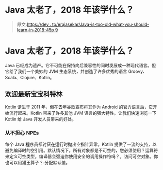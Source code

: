 # Java 太老了，2018 年该学什么？

> 原文:[https://dev . to/erajasekar/Java-is-too-old-what-you-should-learn-in-2018-45p 9](https://dev.to/erajasekar/java-is-too-old-what-should-you-learn-in-2018-45p9)

# Java 太老了，2018 年该学什么？

Java 已经成为遗产。它不可能在保持向后兼容性的同时发展成一种现代语言。但它给了我们一个美妙的 JVM 生态系统，并创造了许多优秀的语言 Groovy、Scala、Clojure、Kotlin。

## 欢迎最新宝宝科特林

Kotlin 诞生于 2011 年，但在去年谷歌宣布将其作为 Android 的官方语言后，它开始流行起来。Kotlin 带来了许多其他 JVM 语言的强大特性。让我们快速浏览一下 Kotlin 给 Java 开发人员带来的好处。

### 从不担心 NPEs

每个 Java 程序员都讨厌在运行时抛出空指针异常。Kotlin 提供了一流的支持，以避免编译时的空引用。默认情况下，所有对象都是不可空的，您必须使用？运算符来定义可空类型。编译器会强迫你使用安全的调用操作符吗？。访问可空对象。你也可以用猫王算子？:分配默认值。